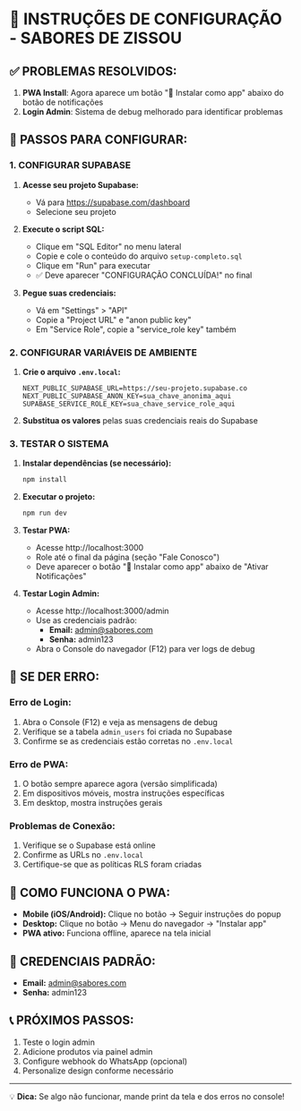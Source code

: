 # 🎯 INSTRUÇÕES DE CONFIGURAÇÃO - SABORES DE ZISSOU

## ✅ PROBLEMAS RESOLVIDOS:
1. **PWA Install**: Agora aparece um botão "📱 Instalar como app" abaixo do botão de notificações
2. **Login Admin**: Sistema de debug melhorado para identificar problemas

## 🔧 PASSOS PARA CONFIGURAR:

### 1. CONFIGURAR SUPABASE

1. **Acesse seu projeto Supabase:**
   - Vá para https://supabase.com/dashboard
   - Selecione seu projeto

2. **Execute o script SQL:**
   - Clique em "SQL Editor" no menu lateral
   - Copie e cole o conteúdo do arquivo `setup-completo.sql`
   - Clique em "Run" para executar
   - ✅ Deve aparecer "CONFIGURAÇÃO CONCLUÍDA!" no final

3. **Pegue suas credenciais:**
   - Vá em "Settings" > "API"
   - Copie a "Project URL" e "anon public key"
   - Em "Service Role", copie a "service_role key" também

### 2. CONFIGURAR VARIÁVEIS DE AMBIENTE

1. **Crie o arquivo `.env.local`:**
   ```
   NEXT_PUBLIC_SUPABASE_URL=https://seu-projeto.supabase.co
   NEXT_PUBLIC_SUPABASE_ANON_KEY=sua_chave_anonima_aqui
   SUPABASE_SERVICE_ROLE_KEY=sua_chave_service_role_aqui
   ```

2. **Substitua os valores** pelas suas credenciais reais do Supabase

### 3. TESTAR O SISTEMA

1. **Instalar dependências (se necessário):**
   ```bash
   npm install
   ```

2. **Executar o projeto:**
   ```bash
   npm run dev
   ```

3. **Testar PWA:**
   - Acesse http://localhost:3000
   - Role até o final da página (seção "Fale Conosco")
   - Deve aparecer o botão "📱 Instalar como app" abaixo de "Ativar Notificações"

4. **Testar Login Admin:**
   - Acesse http://localhost:3000/admin
   - Use as credenciais padrão:
     - **Email:** admin@sabores.com
     - **Senha:** admin123
   - Abra o Console do navegador (F12) para ver logs de debug

## 🐛 SE DER ERRO:

### Erro de Login:
1. Abra o Console (F12) e veja as mensagens de debug
2. Verifique se a tabela `admin_users` foi criada no Supabase
3. Confirme se as credenciais estão corretas no `.env.local`

### Erro de PWA:
1. O botão sempre aparece agora (versão simplificada)
2. Em dispositivos móveis, mostra instruções específicas
3. Em desktop, mostra instruções gerais

### Problemas de Conexão:
1. Verifique se o Supabase está online
2. Confirme as URLs no `.env.local`
3. Certifique-se que as políticas RLS foram criadas

## 📱 COMO FUNCIONA O PWA:

- **Mobile (iOS/Android):** Clique no botão → Seguir instruções do popup
- **Desktop:** Clique no botão → Menu do navegador → "Instalar app"
- **PWA ativo:** Funciona offline, aparece na tela inicial

## 🔐 CREDENCIAIS PADRÃO:
- **Email:** admin@sabores.com  
- **Senha:** admin123

## 📞 PRÓXIMOS PASSOS:
1. Teste o login admin
2. Adicione produtos via painel admin
3. Configure webhook do WhatsApp (opcional)
4. Personalize design conforme necessário

---
💡 **Dica:** Se algo não funcionar, mande print da tela e dos erros no console!